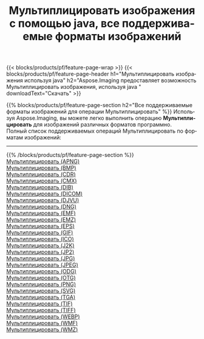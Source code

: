 ﻿---
title: Мультиплицировать изображения с помощью java, все поддерживаемые форматы изображений 
weight: 3920
url: /ru/java/cartoonify 
lang: ru
langdirlevel: 2
locales: zh-hans,ja,it,ru,de,es,fr,nl,id,lt,pl,pt,vi,tr,ko,zh-hant,ar,hi,th,sv,cs,uk,he
description: Используя Aspose.Imaging, вы можете легко Мультиплицировать изображения используя java
---

{{< blocks/products/pf/feature-page-wrap >}}
{{< blocks/products/pf/feature-page-header h1="Мультиплицировать изображения используя java" h2="Aspose.Imaging предоставляет возможность Мультиплицировать изображения, используя java " downloadText="Скачать" >}}


{{% blocks/products/pf/feature-page-section  h2="Все поддерживаемые форматы изображений для операции Мультиплицировать" %}}
Используя Aspose.Imaging, вы можете легко выполнить операцию **Мультиплицировать** для изображений различных форматов программно.
<br/>
Полный список поддерживаемых операций Мультиплицировать по форматам изображений:
<hr/>
{{% /blocks/products/pf/feature-page-section %}}
<div class="container-fluid productfamilypage bg-gray">
    <div class="convertypes bg-gray agp-content section">
        <div class="container">
		<div class="row other-converters">
		    <div class='col-md-2 other-converter remove-lp remove-rp'><a href="/imaging/ru/java/cartoonify/apng" >Мультиплицировать (APNG)</a></div><div class='col-md-2 other-converter remove-lp remove-rp'><a href="/imaging/ru/java/cartoonify/bmp" >Мультиплицировать (BMP)</a></div><div class='col-md-2 other-converter remove-lp remove-rp'><a href="/imaging/ru/java/cartoonify/cdr" >Мультиплицировать (CDR)</a></div><div class='col-md-2 other-converter remove-lp remove-rp'><a href="/imaging/ru/java/cartoonify/cmx" >Мультиплицировать (CMX)</a></div><div class='col-md-2 other-converter remove-lp remove-rp'><a href="/imaging/ru/java/cartoonify/dib" >Мультиплицировать (DIB)</a></div><div class='col-md-2 other-converter remove-lp remove-rp'><a href="/imaging/ru/java/cartoonify/dicom" >Мультиплицировать (DICOM)</a></div><div class='col-md-2 other-converter remove-lp remove-rp'><a href="/imaging/ru/java/cartoonify/djvu" >Мультиплицировать (DJVU)</a></div><div class='col-md-2 other-converter remove-lp remove-rp'><a href="/imaging/ru/java/cartoonify/dng" >Мультиплицировать (DNG)</a></div><div class='col-md-2 other-converter remove-lp remove-rp'><a href="/imaging/ru/java/cartoonify/emf" >Мультиплицировать (EMF)</a></div><div class='col-md-2 other-converter remove-lp remove-rp'><a href="/imaging/ru/java/cartoonify/emz" >Мультиплицировать (EMZ)</a></div><div class='col-md-2 other-converter remove-lp remove-rp'><a href="/imaging/ru/java/cartoonify/eps" >Мультиплицировать (EPS)</a></div><div class='col-md-2 other-converter remove-lp remove-rp'><a href="/imaging/ru/java/cartoonify/gif" >Мультиплицировать (GIF)</a></div><div class='col-md-2 other-converter remove-lp remove-rp'><a href="/imaging/ru/java/cartoonify/ico" >Мультиплицировать (ICO)</a></div><div class='col-md-2 other-converter remove-lp remove-rp'><a href="/imaging/ru/java/cartoonify/j2k" >Мультиплицировать (J2K)</a></div><div class='col-md-2 other-converter remove-lp remove-rp'><a href="/imaging/ru/java/cartoonify/jp2" >Мультиплицировать (JP2)</a></div><div class='col-md-2 other-converter remove-lp remove-rp'><a href="/imaging/ru/java/cartoonify/jpg" >Мультиплицировать (JPG)</a></div><div class='col-md-2 other-converter remove-lp remove-rp'><a href="/imaging/ru/java/cartoonify/jpeg" >Мультиплицировать (JPEG)</a></div><div class='col-md-2 other-converter remove-lp remove-rp'><a href="/imaging/ru/java/cartoonify/odg" >Мультиплицировать (ODG)</a></div><div class='col-md-2 other-converter remove-lp remove-rp'><a href="/imaging/ru/java/cartoonify/otg" >Мультиплицировать (OTG)</a></div><div class='col-md-2 other-converter remove-lp remove-rp'><a href="/imaging/ru/java/cartoonify/png" >Мультиплицировать (PNG)</a></div><div class='col-md-2 other-converter remove-lp remove-rp'><a href="/imaging/ru/java/cartoonify/svg" >Мультиплицировать (SVG)</a></div><div class='col-md-2 other-converter remove-lp remove-rp'><a href="/imaging/ru/java/cartoonify/tga" >Мультиплицировать (TGA)</a></div><div class='col-md-2 other-converter remove-lp remove-rp'><a href="/imaging/ru/java/cartoonify/tif" >Мультиплицировать (TIF)</a></div><div class='col-md-2 other-converter remove-lp remove-rp'><a href="/imaging/ru/java/cartoonify/tiff" >Мультиплицировать (TIFF)</a></div><div class='col-md-2 other-converter remove-lp remove-rp'><a href="/imaging/ru/java/cartoonify/webp" >Мультиплицировать (WEBP)</a></div><div class='col-md-2 other-converter remove-lp remove-rp'><a href="/imaging/ru/java/cartoonify/wmf" >Мультиплицировать (WMF)</a></div><div class='col-md-2 other-converter remove-lp remove-rp'><a href="/imaging/ru/java/cartoonify/wmz" >Мультиплицировать (WMZ)</a></div>
                </div>
        </div>
    </div>
</div>
<br/>

